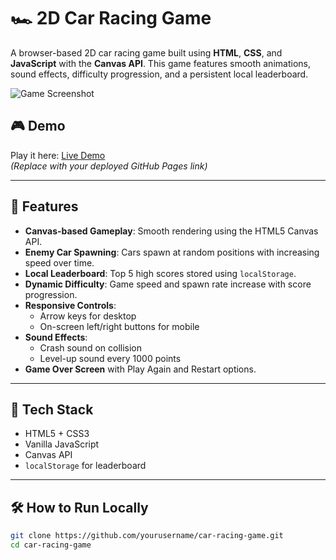 # 🏎️ 2D Car Racing Game

A browser-based 2D car racing game built using **HTML**, **CSS**, and **JavaScript** with the **Canvas API**. This game features smooth animations, sound effects, difficulty progression, and a persistent local leaderboard.

![Game Screenshot](assets/screenshot.png) <!-- Replace with your actual path or hosted image URL -->

## 🎮 Demo

Play it here: [Live Demo](https://yourusername.github.io/car-racing-game)  
*(Replace with your deployed GitHub Pages link)*

---

## 🚀 Features

- **Canvas-based Gameplay**: Smooth rendering using the HTML5 Canvas API.
- **Enemy Car Spawning**: Cars spawn at random positions with increasing speed over time.
- **Local Leaderboard**: Top 5 high scores stored using `localStorage`.
- **Dynamic Difficulty**: Game speed and spawn rate increase with score progression.
- **Responsive Controls**:
  - Arrow keys for desktop
  - On-screen left/right buttons for mobile
- **Sound Effects**:
  - Crash sound on collision
  - Level-up sound every 1000 points
- **Game Over Screen** with Play Again and Restart options.

---

## 🧩 Tech Stack

- HTML5 + CSS3
- Vanilla JavaScript
- Canvas API
- `localStorage` for leaderboard

---

## 🛠️ How to Run Locally

```bash
git clone https://github.com/yourusername/car-racing-game.git
cd car-racing-game
